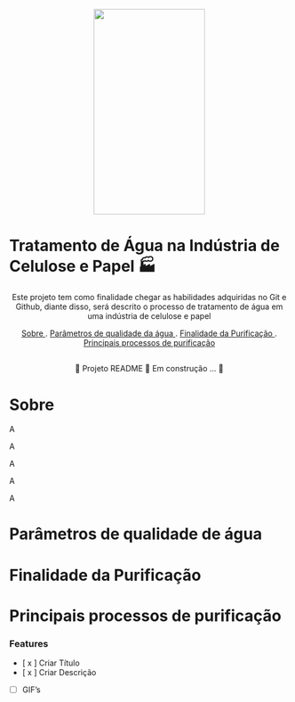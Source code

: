 <p align="center">
  <img width="200px" height= 369 src=https://user-images.githubusercontent.com/107508602/175390499-0c7410d8-19b7-489c-8312-99605fa8d04e.gif > 
   
</p>

# Tratamento de Água na Indústria de Celulose e Papel 🏭

<p align="center"> Este projeto tem como finalidade chegar as habilidades adquiridas no Git e Github, diante disso, será descrito o processo de tratamento de água em uma indústria de celulose e papel </p>

<p align="center">
   <a href=”#sobre>Sobre </a> .
   <a href=”#parâmetrosdequalidadedaágua> Parâmetros de qualidade da água </a> .
   <a href=”#finalidadadapurificação>Finalidade da Purificação </a> .
   <a href=”#principaisprocessosdepurificação>Principais processos de  purificação </a> 
  
</p>

##
<p align="center">
    🚧  Projeto README 🚀 Em construção ... 🚧 

</p>

##

# Sobre
<p>A</p>
<p>A</p>
<p>A</p>
<p>A</p>
<p>A</p>

# Parâmetros de qualidade de água

# Finalidade da Purificação


# Principais processos de  purificação 


### Features
- [ x ] Criar Título
- [ x ] Criar Descrição
- [   ] GIF’s




  

